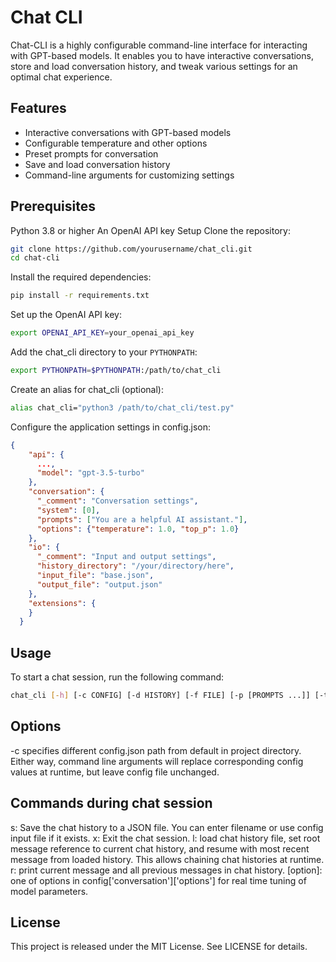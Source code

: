 # Chat CLI

Chat-CLI is a highly configurable command-line interface for interacting with GPT-based models. It enables you to have interactive conversations, store and load conversation history, and tweak various settings for an optimal chat experience.

## Features

- Interactive conversations with GPT-based models
- Configurable temperature and other options
- Preset prompts for conversation
- Save and load conversation history
- Command-line arguments for customizing settings
## Prerequisites

Python 3.8 or higher
An OpenAI API key
Setup
Clone the repository:
```bash
git clone https://github.com/yourusername/chat_cli.git
cd chat-cli
```

Install the required dependencies:
```bash
pip install -r requirements.txt
```

Set up the OpenAI API key:
```bash
export OPENAI_API_KEY=your_openai_api_key
```

Add the chat_cli directory to your `PYTHONPATH`:
```bash
export PYTHONPATH=$PYTHONPATH:/path/to/chat_cli
```

Create an alias for chat_cli (optional):
```bash
alias chat_cli="python3 /path/to/chat_cli/test.py"
```

Configure the application settings in config.json:
```json
{
    "api": {
      ...,
      "model": "gpt-3.5-turbo"
    },
    "conversation": {
      "_comment": "Conversation settings",
      "system": [0],
      "prompts": ["You are a helpful AI assistant."],
      "options": {"temperature": 1.0, "top_p": 1.0}
    },
    "io": {
      "_comment": "Input and output settings",
      "history_directory": "/your/directory/here",
      "input_file": "base.json",
      "output_file": "output.json"
    },
    "extensions": {
    }
  }
```

## Usage
To start a chat session, run the following command:

```bash 
chat_cli [-h] [-c CONFIG] [-d HISTORY] [-f FILE] [-p [PROMPTS ...]] [-t TEMPERATURE]
```

## Options
-c specifies different config.json path from default in project directory. Either way, command line arguments will replace corresponding config values at runtime, but leave config file unchanged. 

## Commands during chat session
s: Save the chat history to a JSON file. You can enter filename or use config input file if it exists. 
x: Exit the chat session.
l: load chat history file, set root message reference to current chat history, and resume with most recent message from loaded history. This allows chaining chat histories at runtime. 
r: print current message and all previous messages in chat history. 
[option]: one of options in config['conversation']['options'] for real time tuning of model parameters.

## License
This project is released under the MIT License. See LICENSE for details.
